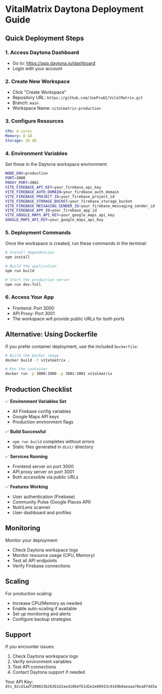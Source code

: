 # VitalMatrix Daytona Deployment Guide

## Quick Deployment Steps

### 1. Access Daytona Dashboard
- Go to: https://app.daytona.io/dashboard
- Login with your account

### 2. Create New Workspace
- Click "Create Workspace"
- Repository URL: `https://github.com/JoeProAI/VitalMatrix.git`
- Branch: `main`
- Workspace Name: `vitalmatrix-production`

### 3. Configure Resources
```yaml
CPU: 4 cores
Memory: 8 GB
Storage: 20 GB
```

### 4. Environment Variables
Set these in the Daytona workspace environment:

```bash
NODE_ENV=production
PORT=3000
PROXY_PORT=3001
VITE_FIREBASE_API_KEY=your_firebase_api_key
VITE_FIREBASE_AUTH_DOMAIN=your_firebase_auth_domain
VITE_FIREBASE_PROJECT_ID=your_firebase_project_id
VITE_FIREBASE_STORAGE_BUCKET=your_firebase_storage_bucket
VITE_FIREBASE_MESSAGING_SENDER_ID=your_firebase_messaging_sender_id
VITE_FIREBASE_APP_ID=your_firebase_app_id
VITE_GOOGLE_MAPS_API_KEY=your_google_maps_api_key
GOOGLE_MAPS_API_KEY=your_google_maps_api_key
```

### 5. Deployment Commands
Once the workspace is created, run these commands in the terminal:

```bash
# Install dependencies
npm install

# Build the application
npm run build

# Start the production server
npm run dev:full
```

### 6. Access Your App
- Frontend: Port 3000
- API Proxy: Port 3001
- The workspace will provide public URLs for both ports

## Alternative: Using Dockerfile

If you prefer container deployment, use the included `Dockerfile`:

```bash
# Build the Docker image
docker build -t vitalmatrix .

# Run the container
docker run -p 3000:3000 -p 3001:3001 vitalmatrix
```

## Production Checklist

✅ **Environment Variables Set**
- All Firebase config variables
- Google Maps API keys
- Production environment flags

✅ **Build Successful**
- `npm run build` completes without errors
- Static files generated in `dist/` directory

✅ **Services Running**
- Frontend server on port 3000
- API proxy server on port 3001
- Both accessible via public URLs

✅ **Features Working**
- User authentication (Firebase)
- Community Pulse (Google Places API)
- NutriLens scanner
- User dashboard and profiles

## Monitoring

Monitor your deployment:
- Check Daytona workspace logs
- Monitor resource usage (CPU, Memory)
- Test all API endpoints
- Verify Firebase connections

## Scaling

For production scaling:
- Increase CPU/Memory as needed
- Enable auto-scaling if available
- Set up monitoring and alerts
- Configure backup strategies

## Support

If you encounter issues:
1. Check Daytona workspace logs
2. Verify environment variables
3. Test API connections
4. Contact Daytona support if needed

Your API Key: `dtn_82cd1adf200833b263b1d2aed10b4f61d2e2e80933c0169b0aeaaa78ea874d3a`
